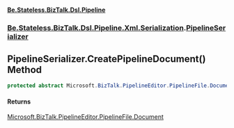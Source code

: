 #### [Be.Stateless.BizTalk.Dsl.Pipeline](README.md 'README')
### [Be.Stateless.BizTalk.Dsl.Pipeline.Xml.Serialization](Be.Stateless.BizTalk.Dsl.Pipeline.Xml.Serialization.md 'Be.Stateless.BizTalk.Dsl.Pipeline.Xml.Serialization').[PipelineSerializer](PipelineSerializer.md 'Be.Stateless.BizTalk.Dsl.Pipeline.Xml.Serialization.PipelineSerializer')

## PipelineSerializer.CreatePipelineDocument() Method

```csharp
protected abstract Microsoft.BizTalk.PipelineEditor.PipelineFile.Document CreatePipelineDocument();
```

#### Returns
[Microsoft.BizTalk.PipelineEditor.PipelineFile.Document](https://docs.microsoft.com/en-us/dotnet/api/Microsoft.BizTalk.PipelineEditor.PipelineFile.Document 'Microsoft.BizTalk.PipelineEditor.PipelineFile.Document')